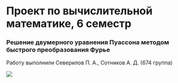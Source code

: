 # Проект по вычислительной математике, 6 семестр
### Решение двумерного уравнения Пуассона методом быстрого преобразования Фурье
Работу выполнили Северилов П. А., Сотников А. Д. (674 группа)

![](https://github.com/severilov/Comp_Math/blob/master/project/results/func3_3D.png)

